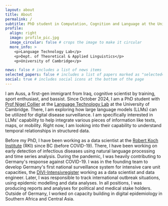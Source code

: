 ```yaml
---
layout: about
title: About
permalink: /
subtitle: PhD student in Computation, Cognition and Language at the University of Cambridge.
profile:
  align: right
  image: profile_pic.jpg
  image_circular: false # crops the image to make it circular
  more_info: >
    <p>Language Technology Lab</p>
    <p>Dept. of Theoretical & Applied Linguistics</p>
    <p>University of Cambridge</p>

news: false # includes a list of news items
selected_papers: false # includes a list of papers marked as "selected={true}"
social: true # includes social icons at the bottom of the page
---
```


I am Auss, a first-gen immigrant from Iraq, cognitive scientist by training, sport enthusiast, and bassist. Since October 2024, I am a PhD student with [Prof Nigel Collier](https://www.mmll.cam.ac.uk/nhc30) at the [Language Technology Lab](https://ltl.mmll.cam.ac.uk) at the University of Cambridge. There, I am exploring how large language models (LLMs) can be utilized for digital disease surveillance. I am specifically interested in LLMs' capability to help integrate various pieces of information like texts, maps, or mobility. Right now, I am looking into their capability to understand temporal relationships in structured data.

Before my PhD, I have been working as a data scientist at the [Robert Koch Institute](https://www.rki.de/EN/Home/homepage_node.html) (RKI) since BC (before COVID-19). There, I have been working on early detection of infectious diseases using natural language processing and time series analysis. During the pandemic, I was heavily contributing to Germany's response against COVID-19. I was in the founding team to develop Germany's first national surveillance system for intensive care unit capacities, the [DIVI-Intensivregister](https://www.intensivregister.de) working as a data scientist and data engineer. Later, I was responsible to track international outbreak situations, using epidemic modelling and data analyses. In all positions, I was producing reports and analyses for political and medical stake holders. Outside of Germany, I worked on capacity building in digital epidemiology in Southern Africa and Central Asia.
